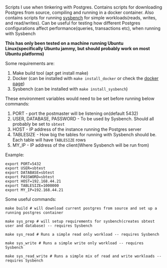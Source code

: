 Scripts I use when tinkering with Postgres. Contains scripts for downloading Postgres from source, compiling and running in a docker container. Also contains scripts for running [sysbench](https://github.com/akopytov/sysbench) for simple workloads(reads, writes, and read/writes).
Can be useful for testing how different Postgres configurations affect performance(queries, transactions etc), when running with Sysbench

**This has only been tested on a machine running Ubuntu Linux(specifically Ubuntu jammy, but should probably work on most Ubuntu platforms)**

Some requirements are:
1. Make build tool (apt get install make)
2. Docker (can be installed with `make install_docker` or check the [docker page](https://docs.docker.com/engine/install/ubuntu/))
3. Sysbench (can be installed with `make install_sysbench`)


These environment variables would need to be set before running below commands:

1. PORT - port the postmaster will be listening on(default 5432)
2. USER, DATABASE, PASSWORD - To be used by Sysbench. Should all probably be set to `sbtest`
3. HOST - IP address of the instance running the Postgres server
4. TABLESIZE - How big the tables for running with Sysbench should be. Each table will have `TABLESIZE` rows
5. MY_IP - IP address of the client(Where Sysbench will be run from)

Example:
```
export PORT=5432
export USER=sbtest
export DATABASE=sbtest
export PASSWORD=sbtest
export HOST=192.168.44.21
export TABLESIZE=1000000
export MY_IP=192.168.44.21
```

Some useful commands:

```
make build # will download current postgres from source and set up a running postgres container

make sys_prep # will setup requirements for sysbench(creates sbtest user and database) -- requires Sysbench

make sys_read # Runs a simple read only workload -- requires Sysbench

make sys_write # Runs a simple write only workload -- requires Sysbench

make sys_read_write # Runs a simple mix of read and write workloads -- requires Sysbench
```